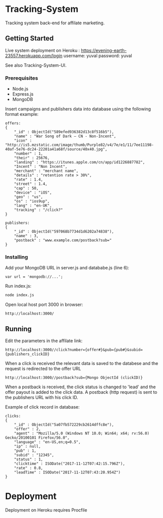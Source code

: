 # Tracking-System

Tracking system back-end for affilate marketing. 

## Getting Started

Live system deployment on Heroku : https://evening-earth-23557.herokuapp.com/login
username: yuval
password: yuval

See also Tracking-System-UI.


### Prerequisites

* Node.js 
* Express.js 
* MongoDB 

Insert campaigns and publishers data into database using the following format example:
```
offers:
{
    "_id" : ObjectId("589efed936382d13c8f516b5"),
    "name" : "War Song of Dark – CN - Non-Incent",
    "icon" : "http://is5.mzstatic.com/image/thumb/Purple82/v4/7e/e1/11/7ee11198-40af-5e76-dc24-22201a41a68f/source/40x40.jpg",
    "number" : 1,
    "their" : 25676,
    "landing" : "https://itunes.apple.com/cn/app/id1226887782",
    "Incent" : "Non Incent",
    "merchant" : "merchant name",
    "details" : "retention rate > 30%",
    "rate" : 1.4,
    "street" : 1.4,
    "cap" : 50,
    "device" : "iOS",
    "geo" : "us",
    "os" : "ios9up",
    "lang" : "en-UK",
    "tracking" : "/click?"
}

publishers: 
{
    "_id" : ObjectId("597068b7734d1d6202a74838"),
    "name" : 3,                                       
    "postback" : "www.example.com/postback?sub="
}
```
### Installing

Add your MongoDB URL in server.js and datababe.js (line 6):
```
var url = 'mongodb://...';
```
Run index.js: 
```bash
node index.js
```

Open local host port 3000 in browser:
```
http://localhost:3000/
```

## Running 

Edit the parameters in the affilate link:
```
http://localhost:3000//click?number={offer#}&pub={pub#}&subid={publishers_clickID}
```
When a click is received the relevant data is saved to the databese and the request is redirected to the offer URL

```
http://localhost:3000//postback?sub={Mongo ObjectId (clickID)}
```
When a postback is received, the click status is changed to 'lead' and the offer payout is added to the click data.
A postback (http request) is sent to the publishers URL with his click ID.

Example of click record in database:
```
clicks:
{
    "_id" : ObjectId("5a07fb572229cb2614dffc8e"),
    "offer" : 2,
    "agent" : "Mozilla/5.0 (Windows NT 10.0; Win64; x64; rv:56.0) Gecko/20100101 Firefox/56.0",
    "language" : "en-US,en;q=0.5",
    "ip" : null,
    "pub" : 1,
    "subid" : "12345",
    "status" : 1,
    "clicktime" : ISODate("2017-11-12T07:42:15.796Z"),
    "rate" : 0.8,
    "leadTime" : ISODate("2017-11-12T07:43:20.954Z")
}
```
# Deployment 

Deployment on Heroku requires Procfile 
